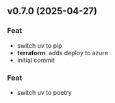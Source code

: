 ## v0.7.0 (2025-04-27)

### Feat

- switch uv to pip
- **terraform**: adds deploy to azure
- initial commit

### Feat

- switch uv to poetry

